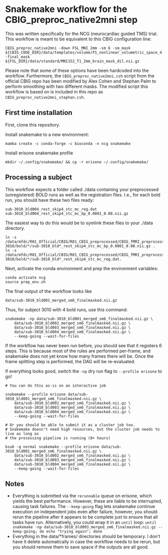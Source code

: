 # Snakemake workflow for the CBIG_preproc_native2mni step
This was written specifically for the NCG (neurocardiac guided TMS) trial. This workflow is meant to be equivalent to this CBIG configuration line:
```
CBIG_preproc_native2mni -down FSL_MNI_2mm -sm 6 -sm_mask ${CBIG_CODE_DIR}/data/templates/volume/FS_nonlinear_volumetric_space_4.5/SubcortCerebellumWhiteMask.GCA.t0.5_resampled.nii.gz -final_mask ${FSL_DIR}/data/standard/MNI152_T1_2mm_brain_mask_dil.nii.gz
```
Please note that some of these options have been hardcoded into the workflow. Furthermore, the `CBIG_preproc_native2mni.csh` script from the official CBIG repo has been modified by Alex Cohen and Stephan Palm to perform smoothing with two different masks. The modified script this workflow is based on is included in this repo as `CBIG_preproc_native2mni_stephan.csh`.

## First time installation
First, clone this repository.

Install snakemake to a new environment:
```
mamba create -c conda-forge -c bioconda -n ncg snakemake
```
Install erisone snakemake profile
```
mkdir ~/.config/snakemake/ && cp -r erisone ~/.config/snakemake/
```
## Processing a subject
This workflow expects a folder called ./data containing your preprocessed (unregistered) BOLD runs as well as the registration files. I.e., for each bold run, you should have these two files ready:
```
sub-3010_bld004_rest_skip4_stc_mc_reg.dat
sub-3010_bld004_rest_skip4_stc_mc_bp_0.0001_0.08.nii.gz
```
The easiest way to do this would be to symlink these files to your ./data directory.
```
ln -s /data/mfdc/R01_Official/CBIG/R01_CBIG_preprocessed/CBIG_fMRI_preprocess_preproc_CBIG_BWH/sub-3010/bold/*/sub-3010_bld*_rest_skip4_stc_mc_bp_0.0001_0.08.nii.gz .
ln -s /data/mfdc/R01_Official/CBIG/R01_CBIG_preprocessed/CBIG_fMRI_preprocess_preproc_CBIG_BWH/sub-3010/bold/*/sub-3010_bld*_rest_skip4_stc_mc_reg.dat.
```
Next, activate the conda environment and prep the environment variables:
```
conda activate ncg
source prep_env.sh
```
The final output of the workflow looks like
```
data/sub-3010_bld001_merged_sm6_finalmasked.nii.gz
```
Thus, for subject 3010 with 4 bold runs, use this command:
```
snakemake -np data/sub-3010_bld001_merged_sm6_finalmasked.nii.gz \
    data/sub-3010_bld002_merged_sm6_finalmasked.nii.gz \
    data/sub-3010_bld003_merged_sm6_finalmasked.nii.gz \
    data/sub-3010_bld004_merged_sm6_finalmasked.nii.gz \
    --keep-going --wait-for-files
```
If the workflow has never been run before, you should see that it registers 6 steps. This is because most of the rules are performed per-frame, and snakemake does not yet know how many frames there will be. Once the frame splitting step is performed, the DAG will be re-evaluated. 

If everything looks good, switch the `-np` dry run flag to `--profile erisone` to go!

```
# You can do this as-is on an interactive job

snakemake --profile erisone data/sub-3010_bld001_merged_sm6_finalmasked.nii.gz \
    data/sub-3010_bld002_merged_sm6_finalmasked.nii.gz \
    data/sub-3010_bld003_merged_sm6_finalmasked.nii.gz \
    data/sub-3010_bld004_merged_sm6_finalmasked.nii.gz \
    --keep-going --wait-for-files

# Or you should be able to submit it as a cluster job too. 
# Snakemake doesn't need high resources, but the cluster job needs to live as long as 
# the processing pipeline is running (8+ hours)

bsub -q normal snakemake --profile erisone data/sub-3010_bld001_merged_sm6_finalmasked.nii.gz \
    data/sub-3010_bld002_merged_sm6_finalmasked.nii.gz \
    data/sub-3010_bld003_merged_sm6_finalmasked.nii.gz \
    data/sub-3010_bld004_merged_sm6_finalmasked.nii.gz \
    --keep-going --wait-for-files
```

## Notes
- Everything is submitted via the `rerunnable` queue on erisone, which yields the best performance. However, these are liable to be interrupted, causing task failures. The `--keep-going` flag lets snakemake continue execution on independent jobs even after failure, however, you should rerun the pipeline after it appears to be complete just to ensure that all tasks have run. Alternatively, you could wrap it in an `until` loop: `until snakemake -np data/sub-3010_bld003_merged_sm6_finalmasked.nii.gz --keep-going; do echo "trying again"; done`
- Everything in the data/*frames/ directories should be temporary. I don't have it delete automatically in case the workflow needs to be rerun, but you should remove them to save space if the outputs are all good.